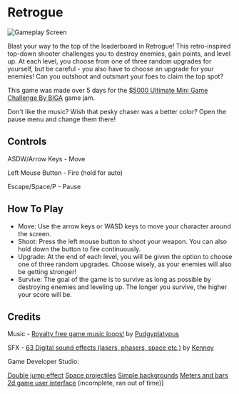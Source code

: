 # Retrogue

![Gameplay Screen]([https://img.itch.zone/aW1hZ2UvMTk4OTQ1Ny8xMTg1OTUyMS5wbmc=/347x500/gyTakS.png](https://img.itch.zone/aW1hZ2UvMjI0MDI1MC8xMzMzMTAwNy5wbmc=/original/Z2EExm.png))

Blast your way to the top of the leaderboard in Retrogue! This retro-inspired top-down shooter challenges you to destroy enemies, gain points, and level up. At each level, you choose from one of three random upgrades for yourself, but be careful - you also have to choose an upgrade for your enemies! Can you outshoot and outsmart your foes to claim the top spot?

This game was made over 5 days for the [$5000 Ultimate Mini Game Challenge By BIGA](https://itch.io/jam/biga-ultimate-mini-game-challange) game jam.

Don't like the music?  Wish that pesky chaser was a better color?  Open the pause menu and change them there!

## Controls

ASDW/Arrow Keys - Move

Left Mouse Button - Fire (hold for auto)

Escape/Space/P - Pause

## How To Play

- Move: Use the arrow keys or WASD keys to move your character around the screen.
- Shoot: Press the left mouse button to shoot your weapon. You can also hold down the button to fire continuously.
- Upgrade: At the end of each level, you will be given the option to choose one of three random upgrades. Choose wisely, as your enemies will also be getting stronger!
- Survive: The goal of the game is to survive as long as possible by destroying enemies and leveling up. The longer you survive, the higher your score will be.

## Credits

Music - [Royalty free game music loops!](https://opengameart.org/content/royalty-free-game-music-loops) by [Pudgyplatypus](https://opengameart.org/users/pudgyplatypus)

SFX - [63 Digital sound effects (lasers, phasers, space etc.)](https://opengameart.org/content/63-digital-sound-effects-lasers-phasers-space-etc) by [Kenney](https://opengameart.org/users/kenney)

Game Developer Studio:

[Double jump effect](https://www.gamedeveloperstudio.com/graphics/viewgraphic.php?page-name=double-jump-effect&item=1x6b7n135i3i915l5o)
[Space projectiles](https://www.gamedeveloperstudio.com/graphics/viewgraphic.php?page-name=Space-projectiles&item=1v4p793q186p7d9n0e)
[Simple backgrounds](https://www.gamedeveloperstudio.com/graphics/viewgraphic.php?page-name=Simple-backgrounds&item=1l4o8h9p95335f8n0g)
[Meters and bars 2d game user interface](https://www.gamedeveloperstudio.com/graphics/viewgraphic.php?page-name=Meters-and-bars-2d-game-user-interface&item=1r5g3x595g5r6d810h) (incomplete, ran out of time)]
